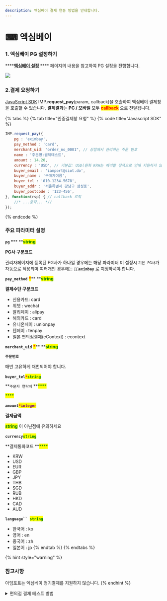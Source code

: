 ```yaml
---
description: 엑심베이 결제 연동 방법을 안내합니다.
---
```


# ⌨ 엑심베이

### 1. 엑심베이 PG 설정하기

****[**엑심베이 설정**](../../ready/2.-pg/payment-gateway/undefined-7.md) **** 페이지의 내용을 참고하여 PG 설정을 진행합니다.

![](<../../.gitbook/assets/스크린샷 2022-06-03 오후 3.34.40.png>)

### 2.결제 요청하기

[JavaScript SDK](../../sdk/javascript-sdk/) IMP.**request\_pay**(param, callback)을 호출하여 엑심베이 결제창을 호출할 수 있습니다. **결제결과**는 **PC / 모바일** 모두 <mark style="color:red;">**callback**</mark> 으로 전달됩니다.&#x20;

{% tabs %}
{% tab title="인증결제창 요청" %}
{% code title="Javascript SDK" %}
```javascript
IMP.request_pay({
    pg : 'eximbay',
    pay_method : 'card',
    merchant_uid: "order_no_0001", // 상점에서 관리하는 주문 번호
    name : '주문명:결제테스트',
    amount : 14.20,
    currency : 'USD', // 기본값: USD(원화 KRW는 페이팔 정책으로 인해 지원하지 않음)
    buyer_email : 'iamport@siot.do',
    buyer_name : '구매자이름',
    buyer_tel : '010-1234-5678',
    buyer_addr : '서울특별시 강남구 삼성동',
    buyer_postcode : '123-456',
}, function(rsp) { // callback 로직
	//* ...중략... *//
});
```
{% endcode %}

####

### 주요 파라미터 설명

**`pg`  **<mark style="color:red;">**\***</mark>**  **<mark style="color:green;">**s**</mark><mark style="color:green;">**tring**</mark>

**PG사 구분코드**

관리자페이지에 등록된 PG사가 하나일 경우에는 해당 파라미터 미 설정시 `기본 PG사`가 자동으로 적용되며 여러개인 경우에는 **`eximbay`** 로 지정하셔야 합니다.



**`pay_method`** <mark style="color:red;">**\***</mark>** **<mark style="color:green;">**s**</mark><mark style="color:green;">**tring**</mark>

**결제수단 구분코드**

* 신용카드: card
* 위챗 : wechat  &#x20;
* 알리페이 : alipay  &#x20;
* 해외카드 : card  &#x20;
* 유니온페이 : unionpay  &#x20;
* 텐페이 : tenpay
* 일본 편의점결제(eContext) :  econtext



**`merchant_uid`** <mark style="color:red;">**\***</mark>** **<mark style="color:green;">**s**</mark><mark style="color:green;">**tring**</mark>

**`주문번호`**

매번 고유하게 채번되어야 합니다.



**`buyer_tel`**<mark style="color:red;">**`*`**</mark><mark style="color:green;">**`string`**</mark>

**`주문자 연락처` **<mark style="color:green;">****</mark>&#x20;

&#x20;<mark style="color:green;">****</mark>&#x20;

**`amount`**<mark style="color:red;">**`*`**</mark><mark style="color:purple;">**`integer`**</mark>

**결제금액**

<mark style="color:green;">**string**</mark> 이 아닌점에 유의하세요



**`currency`**<mark style="color:green;">**`string`**</mark>

**결제통화코드 **<mark style="color:green;">****</mark>&#x20;

* KRW    &#x20;
* USD    &#x20;
* EUR    &#x20;
* GBP     &#x20;
* JPY    &#x20;
* THB    &#x20;
* SGD    &#x20;
* RUB    &#x20;
* HKD    &#x20;
* CAD    &#x20;
* AUD



**`language`` `**<mark style="color:green;">**`string`**</mark>

* 한국어 : ko  &#x20;
* 영어 : en  &#x20;
* 중국어 : zh   &#x20;
* 일본어 : jp
{% endtab %}
{% endtabs %}

{% hint style="warning" %}
### 참고사항

아임포트는 엑심베이 정기결제를 지원하지 않습니다.
{% endhint %}

<details>

<summary>편의점 결제 테스트 방법</summary>

### **편의점결제 동작 방식**

한국의 가상계좌와 같이 결제창 내에서는 등록을 한 다음에 고객에게 이메일 / 문자로 전달되는 화면을 편의점 카운터에서 지불하며 처리합니다.

* 아임포트 내부에서는 pay\_method : vbank 로 기록됨
* Econtext 등록이 완료되었다는 콜백함수 및 웹훅 전송 (status : ready 상태 / vbank\_num 은 unknown 으로 고정)
* Econtext 로부터 입금확인이 되면 아임포트에서 엑심베이로부터 응답을 받아 status : paid 로 변경 후 결제완료처리에 대한 웹훅 전송

### **편의점결제 테스트 진행순서**

가상계좌와 같이 실제 고객이 입금한 결과를 테스트해야 하므로 아래와 같이 입금완료됨을 임의적으로 통지받아보실 수 있습니다**.**

1.엑심베이 테스트모드 ON상태에서 1번과 같이 결제창 진행

2\. 콜백 응답 중 pg\_tid 값을 별도로 메모 (아임포트 관리자콘솔 **** PG사승인번호 컬럼에서 확인 가능) ****&#x20;

3\. [http://test.econ.ne.jp/site/tuchi\_2/tuchi\_menu\_2.html](http://test.econ.ne.jp/site/tuchi\_2/tuchi\_menu\_2.html) 로 이동 후 계정 로그인 &#x20;

&#x20;  (아이디 : ectest / 비번 : #eg0810# ) ****&#x20;

4\. ShopID : 361301, orderID : 2번에서 확보한 PG사승인번호 입력 ****&#x20;

5\. 하단에 있는 **登録** 버튼 클릭 ****&#x20;

6\. 다음 페이지에서 한 번 더 **登録** 클릭 ****&#x20;

7\. 10분 후 결제상태가 status : **paid** 로 바뀌는지 확인 ( 이 때 입금에 대한 웹훅 발송됨 )

</details>
